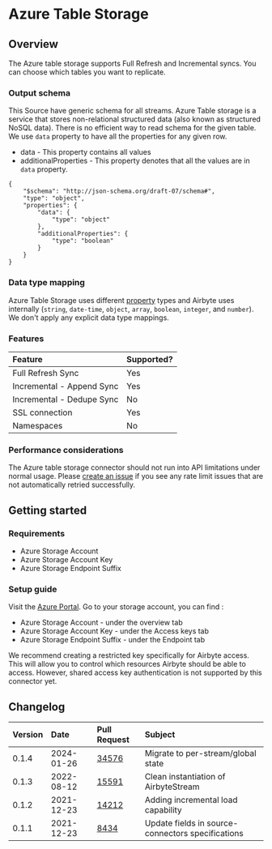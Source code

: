# Azure Table Storage

## Overview

The Azure table storage supports Full Refresh and Incremental syncs. You can choose which tables you
want to replicate.

### Output schema

This Source have generic schema for all streams. Azure Table storage is a service that stores
non-relational structured data (also known as structured NoSQL data). There is no efficient way to
read schema for the given table. We use `data` property to have all the properties for any given
row.

- data - This property contains all values
- additionalProperties - This property denotes that all the values are in `data` property.

```
{
    "$schema": "http://json-schema.org/draft-07/schema#",
    "type": "object",
    "properties": {
        "data": {
            "type": "object"
        },
        "additionalProperties": {
            "type": "boolean"
        }
    }
}
```

### Data type mapping

Azure Table Storage uses different
[property](https://docs.microsoft.com/en-us/rest/api/storageservices/understanding-the-table-service-data-model#property-types)
types and Airbyte uses internally \(`string`, `date-time`, `object`, `array`, `boolean`, `integer`,
and `number`\). We don't apply any explicit data type mappings.

### Features

| Feature                   | Supported? |
| :------------------------ | :--------- |
| Full Refresh Sync         | Yes        |
| Incremental - Append Sync | Yes        |
| Incremental - Dedupe Sync | No         |
| SSL connection            | Yes        |
| Namespaces                | No         |

### Performance considerations

The Azure table storage connector should not run into API limitations under normal usage. Please
[create an issue](https://github.com/airbytehq/airbyte/issues) if you see any rate limit issues that
are not automatically retried successfully.

## Getting started

### Requirements

- Azure Storage Account
- Azure Storage Account Key
- Azure Storage Endpoint Suffix

### Setup guide

Visit the [Azure Portal](https://portal.azure.com). Go to your storage account, you can find :

- Azure Storage Account - under the overview tab
- Azure Storage Account Key - under the Access keys tab
- Azure Storage Endpoint Suffix - under the Endpoint tab

We recommend creating a restricted key specifically for Airbyte access. This will allow you to
control which resources Airbyte should be able to access. However, shared access key authentication
is not supported by this connector yet.

## Changelog

| Version | Date       | Pull Request                                             | Subject                                           |
| :------ | :--------- | :------------------------------------------------------- | :------------------------------------------------ |
| 0.1.4   | 2024-01-26 | [34576](https://github.com/airbytehq/airbyte/pull/34576) | Migrate to per-stream/global state                |
| 0.1.3   | 2022-08-12 | [15591](https://github.com/airbytehq/airbyte/pull/15591) | Clean instantiation of AirbyteStream              |
| 0.1.2   | 2021-12-23 | [14212](https://github.com/airbytehq/airbyte/pull/14212) | Adding incremental load capability                |
| 0.1.1   | 2021-12-23 | [8434](https://github.com/airbytehq/airbyte/pull/8434)   | Update fields in source-connectors specifications |
